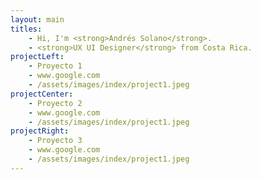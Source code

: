 ```yaml
---
layout: main
titles:
    - Hi, I'm <strong>Andrés Solano</strong>.
    - <strong>UX UI Designer</strong> from Costa Rica.
projectLeft:
    - Proyecto 1
    - www.google.com
    - /assets/images/index/project1.jpeg
projectCenter:
    - Proyecto 2
    - www.google.com
    - /assets/images/index/project1.jpeg
projectRight:
    - Proyecto 3
    - www.google.com
    - /assets/images/index/project1.jpeg
---
```

